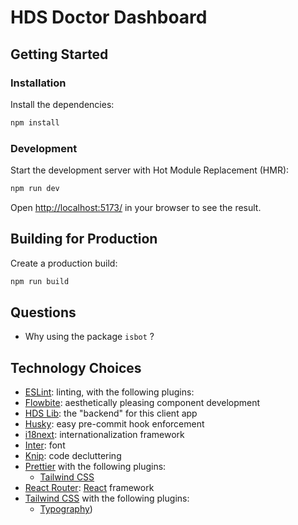 # HDS Doctor Dashboard

## Getting Started

### Installation

Install the dependencies:

```bash
npm install
```

### Development

Start the development server with Hot Module Replacement (HMR):

```bash
npm run dev
```

Open [http://localhost:5173/](http://localhost:5173/) in your browser to see the result.

## Building for Production

Create a production build:

```bash
npm run build
```

## Questions

- Why using the package `isbot` ?

## Technology Choices

- [ESLint](https://eslint.org/): linting, with the following plugins:
- [Flowbite](https://flowbite.com/): aesthetically pleasing component development
- [HDS Lib](https://github.com/healthdatasafe/hds-lib-js): the "backend" for this client app
- [Husky](https://typicode.github.io/husky/): easy pre-commit hook enforcement
- [i18next](https://www.i18next.com/): internationalization framework
- [Inter](https://fonts.google.com/specimen/Inter): font
- [Knip](https://knip.dev/): code decluttering
- [Prettier](https://prettier.io/) with the following plugins:
  - [Tailwind CSS](https://tailwindcss.com/blog/automatic-class-sorting-with-prettier)
- [React Router](https://reactrouter.com/): [React](https://react.dev/) framework
- [Tailwind CSS](https://tailwindcss.com/) with the following plugins:
  - [Typography](https://github.com/tailwindlabs/tailwindcss-typography))
